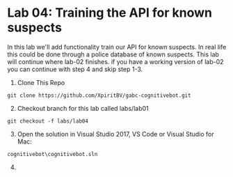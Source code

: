 # Lab 04: Training the API for known suspects

In this lab we'll add functionality train our API for known suspects. In real life this could be done through a police database of known suspects. This lab will continue where lab-02 finishes. if you have a working version of lab-02 you can continue with step 4 and skip step 1-3.

1. Clone This Repo
```
git clone https://github.com/XpiritBV/gabc-cognitivebot.git
```

2. Checkout branch for this lab called labs/lab01
```
git checkout -f labs/lab04
```

3. Open the solution in Visual Studio 2017, VS Code or Visual Studio for Mac: 
```
cognitivebot\cognitivebot.sln
```

4. 